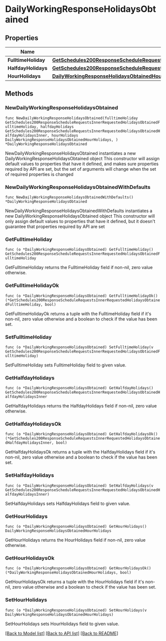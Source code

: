 # DailyWorkingResponseHolidaysObtained

## Properties

Name | Type | Description | Notes
------------ | ------------- | ------------- | -------------
**FulltimeHoliday** | [**GetSchedules200ResponseScheduleRequestsInnerRequestedHolidaysObtainedFulltimeHoliday**](GetSchedules200ResponseScheduleRequestsInnerRequestedHolidaysObtainedFulltimeHoliday.md) |  | 
**HalfdayHolidays** | [**GetSchedules200ResponseScheduleRequestsInnerRequestedHolidaysObtainedHalfdayHolidaysInner**](GetSchedules200ResponseScheduleRequestsInnerRequestedHolidaysObtainedHalfdayHolidaysInner.md) |  | 
**HourHolidays** | [**DailyWorkingResponseHolidaysObtainedHourHolidays**](DailyWorkingResponseHolidaysObtainedHourHolidays.md) |  | 

## Methods

### NewDailyWorkingResponseHolidaysObtained

`func NewDailyWorkingResponseHolidaysObtained(fulltimeHoliday GetSchedules200ResponseScheduleRequestsInnerRequestedHolidaysObtainedFulltimeHoliday, halfdayHolidays GetSchedules200ResponseScheduleRequestsInnerRequestedHolidaysObtainedHalfdayHolidaysInner, hourHolidays DailyWorkingResponseHolidaysObtainedHourHolidays, ) *DailyWorkingResponseHolidaysObtained`

NewDailyWorkingResponseHolidaysObtained instantiates a new DailyWorkingResponseHolidaysObtained object
This constructor will assign default values to properties that have it defined,
and makes sure properties required by API are set, but the set of arguments
will change when the set of required properties is changed

### NewDailyWorkingResponseHolidaysObtainedWithDefaults

`func NewDailyWorkingResponseHolidaysObtainedWithDefaults() *DailyWorkingResponseHolidaysObtained`

NewDailyWorkingResponseHolidaysObtainedWithDefaults instantiates a new DailyWorkingResponseHolidaysObtained object
This constructor will only assign default values to properties that have it defined,
but it doesn't guarantee that properties required by API are set

### GetFulltimeHoliday

`func (o *DailyWorkingResponseHolidaysObtained) GetFulltimeHoliday() GetSchedules200ResponseScheduleRequestsInnerRequestedHolidaysObtainedFulltimeHoliday`

GetFulltimeHoliday returns the FulltimeHoliday field if non-nil, zero value otherwise.

### GetFulltimeHolidayOk

`func (o *DailyWorkingResponseHolidaysObtained) GetFulltimeHolidayOk() (*GetSchedules200ResponseScheduleRequestsInnerRequestedHolidaysObtainedFulltimeHoliday, bool)`

GetFulltimeHolidayOk returns a tuple with the FulltimeHoliday field if it's non-nil, zero value otherwise
and a boolean to check if the value has been set.

### SetFulltimeHoliday

`func (o *DailyWorkingResponseHolidaysObtained) SetFulltimeHoliday(v GetSchedules200ResponseScheduleRequestsInnerRequestedHolidaysObtainedFulltimeHoliday)`

SetFulltimeHoliday sets FulltimeHoliday field to given value.


### GetHalfdayHolidays

`func (o *DailyWorkingResponseHolidaysObtained) GetHalfdayHolidays() GetSchedules200ResponseScheduleRequestsInnerRequestedHolidaysObtainedHalfdayHolidaysInner`

GetHalfdayHolidays returns the HalfdayHolidays field if non-nil, zero value otherwise.

### GetHalfdayHolidaysOk

`func (o *DailyWorkingResponseHolidaysObtained) GetHalfdayHolidaysOk() (*GetSchedules200ResponseScheduleRequestsInnerRequestedHolidaysObtainedHalfdayHolidaysInner, bool)`

GetHalfdayHolidaysOk returns a tuple with the HalfdayHolidays field if it's non-nil, zero value otherwise
and a boolean to check if the value has been set.

### SetHalfdayHolidays

`func (o *DailyWorkingResponseHolidaysObtained) SetHalfdayHolidays(v GetSchedules200ResponseScheduleRequestsInnerRequestedHolidaysObtainedHalfdayHolidaysInner)`

SetHalfdayHolidays sets HalfdayHolidays field to given value.


### GetHourHolidays

`func (o *DailyWorkingResponseHolidaysObtained) GetHourHolidays() DailyWorkingResponseHolidaysObtainedHourHolidays`

GetHourHolidays returns the HourHolidays field if non-nil, zero value otherwise.

### GetHourHolidaysOk

`func (o *DailyWorkingResponseHolidaysObtained) GetHourHolidaysOk() (*DailyWorkingResponseHolidaysObtainedHourHolidays, bool)`

GetHourHolidaysOk returns a tuple with the HourHolidays field if it's non-nil, zero value otherwise
and a boolean to check if the value has been set.

### SetHourHolidays

`func (o *DailyWorkingResponseHolidaysObtained) SetHourHolidays(v DailyWorkingResponseHolidaysObtainedHourHolidays)`

SetHourHolidays sets HourHolidays field to given value.



[[Back to Model list]](../README.md#documentation-for-models) [[Back to API list]](../README.md#documentation-for-api-endpoints) [[Back to README]](../README.md)


